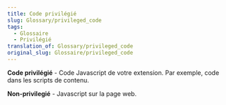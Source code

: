 ```yaml
---
title: Code privilégié
slug: Glossary/privileged_code
tags:
  - Glossaire
  - Privilégié
translation_of: Glossary/privileged_code
original_slug: Glossaire/privileged_code
---
```

**Code privilégié** - Code Javascript de votre extension. Par exemple, code dans les scripts de contenu.

**Non-privilegié** - Javascript sur la page web.
